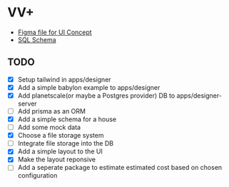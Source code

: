 # VV+

- [Figma file for UI Concept](https://www.figma.com/file/P5ysFXqNFwINuyKiecaJJo/VVplusDesigner?node-id=0%3A1)
- [SQL Schema](https://drawsql.app/teams/technoculture/diagrams/vvplus)

## TODO

- [x] Setup tailwind in apps/designer
- [x] Add a simple babylon example to apps/designer
- [x] Add planetscale(or maybe a Postgres provider) DB to apps/designer-server
- [ ] Add prisma as an ORM
- [x] Add a simple schema for a house
- [ ] Add some mock data
- [x] Choose a file storage system
- [ ] Integrate file storage into the DB
- [x] Add a simple layout to the UI
- [x] Make the layout reponsive
- [ ] Add a seperate package to estimate estimated cost based on chosen configuration
